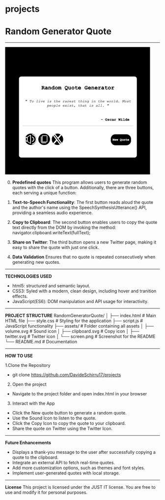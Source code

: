 # projects 
# Random Generator Quote 
------------------------------------------------------------------------------------------------------------------
![Screenshot](./RandomGeneratorQuote/assets/screen.png)

0. **Predefined quotes** 
This program allows users to generate random quotes with the click of a button. Additionally, there are three buttons, each serving a unique function:

1. **Text-to-Speech Functionality**:
The first button reads aloud the quote and the author's name using the SpeechSynthesisUtterance() API, providing a seamless audio experience.

2. **Copy to Clipboard**:
The second button enables users to copy the quote text directly from the DOM by invoking the method:
navigator.clipboard.writeText(fullText);

3. **Share on Twitter**:
The third button opens a new Twitter page, making it easy to share the quote with just one click.

4. **Data Validation**
Ensures that no quote is repeated consecutively when generating new quotes.

------------------------------------------------------------------------------------------------------------------

**TECHNOLOGIES USED**
- html5: structured and semantic layout.
- CSS3: Syled with a modern, clean design, including hover and tranition effects. 
- JavaScript(ES6): DOM manipulation and API usage for interactivity. 

------------------------------------------------------------------------------------------------------------------

**PROJECT STRUCTURE**
RandomGeneratorQuote/
│
├── index.html          # Main HTML file
├── style.css           # Styling for the application
├── script.js           # JavaScript functionality
├── assets/             # Folder containing all assets
│   ├── volume.svg      # Sound icon
│   ├── clipboard.svg   # Copy icon
│   ├── twitter.svg     # Twitter icon
│   └── screen.png      # Screenshot for the README
└── README.md           # Documentation

------------------------------------------------------------------------------------------------------------------

**HOW TO USE**

1.Clone the Repository
- git clone https://github.com/DavideSchirru17/projects

2. Open the project 
- Navigate to the project folder and open index.html in your browser 

3. Interact with the App 
- Click the New quote button to generate a random quote. 
- Use the Sound Icon to listen to the quote. 
- Click the Copy Icon to copy the quote to your clipboard. 
- Share the quote on Twitter using the Twitter Icon. 

------------------------------------------------------------------------------------------------------------------

 **Future Enhancements**

- Displays a thank-you message to the user after successfully copying a quote to the clipboard.
- Integrate an external API to fetch real-time quotes.
- Add more customization options, such as themes and font styles.
- Implement user-generated quotes with local storage.

------------------------------------------------------------------------------------------------------------------
 **License**
This project is licensed under the JUST IT license. You are free to use and modify it for personal purposes. 





